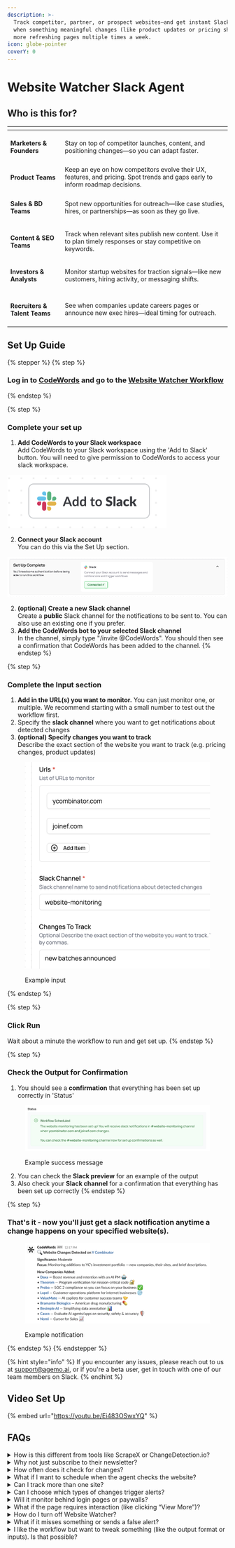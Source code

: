 ```yaml
---
description: >-
  Track competitor, partner, or prospect websites—and get instant Slack alerts
  when something meaningful changes (like product updates or pricing shifts). No
  more refreshing pages multiple times a week.
icon: globe-pointer
coverY: 0
---
```


# Website Watcher Slack Agent

## Who is this for?

<table data-view="cards"><thead><tr><th></th><th></th></tr></thead><tbody><tr><td><h4>Marketers &#x26; Founders</h4></td><td>Stay on top of competitor launches, content, and positioning changes—so you can adapt faster.</td></tr><tr><td><h4>Product Teams</h4></td><td>Keep an eye on how competitors evolve their UX, features, and pricing. Spot trends and gaps early to inform roadmap decisions.</td></tr><tr><td><h4>Sales &#x26; BD Teams</h4></td><td>Spot new opportunities for outreach—like case studies, hires, or partnerships—as soon as they go live.</td></tr><tr><td><h4>Content &#x26; SEO Teams</h4></td><td>Track when relevant sites publish new content. Use it to plan timely responses or stay competitive on keywords.</td></tr><tr><td><h4>Investors &#x26; Analysts</h4></td><td>Monitor startup websites for traction signals—like new customers, hiring activity, or messaging shifts.</td></tr><tr><td><h4>Recruiters &#x26; Talent Teams</h4></td><td>See when companies update careers pages or announce new exec hires—ideal timing for outreach.</td></tr></tbody></table>

## Set Up Guide

{% stepper %}
{% step %}
### Log in to [CodeWords](https://codewords.agemo.ai/) and go to the [ Website Watcher Workflow](https://codewords.agemo.ai/run/website_monitoring_to_slack_trigger)
{% endstep %}

{% step %}
### Complete your set up&#x20;

1. **Add CodeWords to your Slack workspace**\
   Add CodeWords to your Slack workspace using the 'Add to Slack' button. You will need to give permission to CodeWords to access your slack workspace.&#x20;

<img src="../../.gitbook/assets/Screenshot 2025-05-28 at 12.28.28.png" alt="" data-size="original">

2. **Connect your Slack account** \
   You can do this via the Set Up section.

<img src="../../.gitbook/assets/Screenshot 2025-05-28 at 15.40.42.png" alt="" data-size="original">

2. **(optional) Create a new Slack channel**\
   Create a **public** Slack channel for the notifications to be sent to. You can also use an existing one if you prefer.
3. **Add the CodeWords bot to your selected Slack channel**\
   In the channel, simply type "/invite @CodeWords". You should then see a confirmation that CodeWords has been added to the channel.
{% endstep %}

{% step %}
### Complete the Input section

1. **Add in the URL(s) you want to monitor.** You can just monitor one, or multiple. We recommend starting with a small number to test out the workflow first.&#x20;
2. Specify the **slack channel** where you want to get notifications about detected changes
3. **(optional) Specify changes you want to track** \
   Describe the exact section of the website you want to track (e.g. pricing changes, product updates)

<figure><img src="../../.gitbook/assets/Screenshot 2025-05-29 at 10.53.24.png" alt=""><figcaption><p>Example input</p></figcaption></figure>
{% endstep %}

{% step %}
### Click Run

Wait about a minute the workflow to run and get set up.&#x20;
{% endstep %}

{% step %}
### Check the Output for Confirmation

1. You should see a **confirmation** that everything has been set up correctly in 'Status'

<figure><img src="../../.gitbook/assets/Screenshot 2025-05-29 at 10.58.02.png" alt=""><figcaption><p>Example success message</p></figcaption></figure>

2. You can check the **Slack preview** for an example of the output
3. Also check your **Slack channel** for a confirmation that everything has been set up correctly&#x20;
{% endstep %}

{% step %}
### That's it - now you'll just get a slack notification anytime a change happens on your specified website(s).&#x20;

<figure><img src="../../.gitbook/assets/Screenshot 2025-05-29 at 14.13.41.png" alt=""><figcaption><p>Example notification</p></figcaption></figure>
{% endstep %}
{% endstepper %}

{% hint style="info" %}
If you encounter any issues, please reach out to us at support@agemo.ai, or if you're a beta user, get in touch with one of our team members on Slack.
{% endhint %}

## Video Set Up

{% embed url="https://youtu.be/Ei483OSwxYQ" %}

## FAQs

<details>

<summary>How is this different from tools like ScrapeX or ChangeDetection.io?</summary>

Website Watcher is built for teams who live in Slack. Unlike generic page monitoring tools, it summarizes meaningful changes in plain English and delivers them directly to your Slack channel—no dashboards to check, no code to configure. It’s designed for real-time collaboration, not just passive tracking.

You also only pay for this single workflow and how much you use it, instead of a recurring SaaS bill.

</details>

<details>

<summary>Why not just subscribe to their newsletter?</summary>

Newsletters are delayed (and often filtered). Website Watcher gives you real-time alerts for competitive or strategic updates.

</details>

<details>

<summary>How often does it check for changes?</summary>

The agent checks your selected everyday and sends alerts when there's a meaningful update—not just minor text edits.

</details>

<details>

<summary>What if I want to schedule when the agent checks the website? </summary>

You can use [this workflow](https://codewords.agemo.ai/run/website_monitoring_to_slack) for that.

</details>

<details>

<summary>Can I track more than one site?</summary>

Yes. You can set up multiple workflows to monitor different websites or pages.

</details>

<details>

<summary>Can I choose which types of changes trigger alerts?</summary>

Yes. When you're setting it up, specify what kind of changes you're looking for. Simply specify in natural language what you want to track.

</details>

<details>

<summary>Will it monitor behind login pages or paywalls?</summary>

Not at the moment. In a future version it will be able to use your credentials to access pages behind a login in a safe and secure manner within your browser.

</details>

<details>

<summary>What if the page requires interaction (like clicking “View More”)?</summary>

We’re rolling out an advanced version of this workflow that can actively interact with pages—like clicking buttons or expanding sections. If that’s something you need, let us know and we’ll get you early access.

</details>

<details>

<summary>How do I turn off Website Watcher?</summary>

You can simply go to 'Scheduled Runs' on CodeWords, and disable the workflow.

</details>

<details>

<summary>What if it misses something or sends a false alert?</summary>

If you notice something off, just let us know via the chat widget on CodeWords, at support@agemo.ai or on Slack if you're in our Beta group. We’re constantly improving detection.

</details>

<details>

<summary>I like the workflow but want to tweak something (like the output format or inputs). Is that possible?</summary>

Yes! Just reach out via the chat widget on CodeWords and type in the variation you'd like. Plus, we're rolling out an edit feature soon, so you'll be able to customize workflows on your own with just a few clicks or message.

</details>
